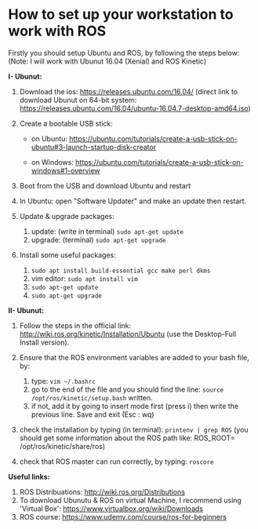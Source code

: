 # How to set up your workstation to work with ROS

Firstly you should setup Ubuntu and ROS, by following the steps below:
(Note: I will work with Ubunut 16.04 (Xenial) and ROS Kinetic)

**I- Ubunut:**

1. Download the ios:
https://releases.ubuntu.com/16.04/
(direct link to download Ubunut on 64-bit system: https://releases.ubuntu.com/16.04/ubuntu-16.04.7-desktop-amd64.iso)

2. Create a bootable USB stick:
    * on Ubuntu: https://ubuntu.com/tutorials/create-a-usb-stick-on-ubuntu#3-launch-startup-disk-creator

    * on Windows: https://ubuntu.com/tutorials/create-a-usb-stick-on-windows#1-overview

3. Boot from the USB and download Ubuntu and restart

4. In Ubuntu: open "Software Updater" and make an update then restart.

5. Update & upgrade packages:
    1. update: (write in terminal) `sudo apt-get update`
    2. upgrade: (terminal) `sudo apt-get upgrade`
    
6. Install some useful packages:
    1. `sudo apt install build-essential gcc make perl dkms`
    2. vim editor: `sudo apt install vim`
    3. `sudo apt-get update`
    4. `sudo apt-get upgrade`
    
**II- Ubunut:**

1. Follow the steps in the official link: http://wiki.ros.org/kinetic/Installation/Ubuntu
   (use the Desktop-Full Install version).
   
2. Ensure that the ROS environment variables are added to your bash file, by:
    1. type: `vim ~/.bashrc`
    2. go to the end of the file and you should find the line: `source /opt/ros/kinetic/setup.bash` written.
    3. if not, add it by going to insert mode first (press i) then write the previous line. Save and exit (Esc : wq)
    
3. check the installation by typing (in terminal): `printenv | grep ROS`
   (you should get some information about the ROS path like: ROS_ROOT= /opt/ros/kinetic/share/ros)
        
4. check that ROS master can run correctly, by typing: `roscore`


**Useful links:**
1. ROS Distribuations: http://wiki.ros.org/Distributions
2. To download Ubunutu & ROS on virtual Machine, I recommend using 'Virtual Box': https://www.virtualbox.org/wiki/Downloads
3. ROS course: https://www.udemy.com/course/ros-for-beginners
